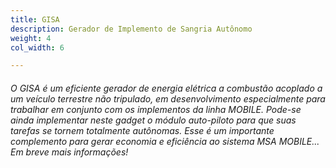 ```yaml
---
title: GISA
description: Gerador de Implemento de Sangria Autônomo
weight: 4
col_width: 6

---
```

###### O GISA é um eficiente gerador de energia elétrica a combustão acoplado a um veículo terrestre não tripulado, em desenvolvimento especialmente para trabalhar em conjunto com os implementos da linha MOBILE. Pode-se ainda implementar neste gadget o módulo auto-piloto para que suas tarefas se tornem totalmente autônomas. Esse é um importante complemento para gerar economia e eficiência ao sistema MSA MOBILE... Em breve mais informações!